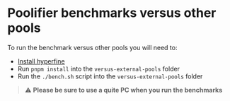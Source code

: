 # Poolifier benchmarks versus other pools

To run the benchmark versus other pools you will need to:

- [Install hyperfine](https://github.com/sharkdp/hyperfine#installation)
- Run `pnpm install` into the `versus-external-pools` folder
- Run the `./bench.sh` script into the `versus-external-pools` folder

> :warning: **Please be sure to use a quite PC when you run the benchmarks**
